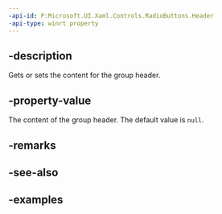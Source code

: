 ```yaml
---
-api-id: P:Microsoft.UI.Xaml.Controls.RadioButtons.Header
-api-type: winrt property
---
```


## -description

Gets or sets the content for the group header.

## -property-value

The content of the group header. The default value is `null`.

## -remarks

## -see-also

## -examples

